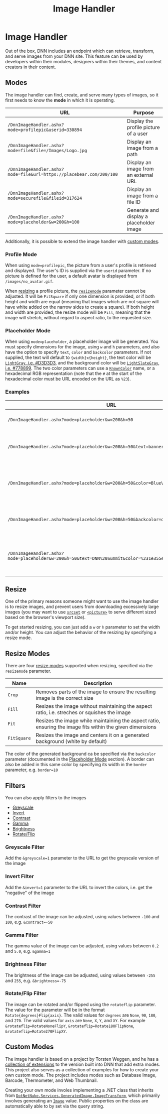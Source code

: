 ﻿---
uid: image-handler
locale: en
title: Image Handler
dnnversion: 08.00.00
links: ["[DNN Blog: DnnImageHandler - hot or not ?](https://www.dnnsoftware.com/community-blog/cid/155173/dnnimagehandler--hot-or-not-)", "[DNN Blog: DNN Imagehandler](https://www.dnnsoftware.com/community-blog/cid/155618/dnn-imagehandler)"]
---

# Image Handler

Out of the box, DNN includes an endpoint which can retrieve, transform, and serve images from your DNN site.  This feature can be used by developers within their modules, designers within their themes, and content creators in their content.

## Modes

The image handler can find, create, and serve many types of images, so it first needs to know the **mode** in which it is operating.

| URL                                                                 | Purpose
|---------------------------------------------------------------------|----------------------------------------
| `/DnnImageHandler.ashx?mode=profilepic&userid=330894`               | Display the profile picture of a user
| `/DnnImageHandler.ashx?mode=file&file=/Images/Logo.jpg`             | Display an image from a path
| `/DnnImageHandler.ashx?mode=file&url=https://placebear.com/200/100` | Display an image from an external URL
| `/DnnImageHandler.ashx?mode=securefile&fileid=317624`               | Display an image from a file ID
| `/DnnImageHandler.ashx?mode=placeholder&w=200&h=100`                | Generate and display a placeholder image

Additionally, it is possible to extend the image handler with [custom modes](#custom-modes).

### Profile Mode

When using `mode=profilepic`, the picture from a user's profile is retrieved and displayed.  The user's ID is supplied via the `userid` parameter.  If no picture is defined for the user, a default avatar is displayed from `/images/no_avatar.gif`.

When [resizing](#resize) a profile picture, the [`resizemode`](#resize-modes) parameter cannot be adjusted.  It will be `FitSquare` if only one dimension is provided, or if both height and width are equal (meaning that images which are not square will have white added on the narrow sides to create a square).  If both height and width are provided, the resize mode will be `Fill`, meaning that the image will stretch, without regard to aspect ratio, to the requested size.

### Placeholder Mode

When using `mode=placeholder`, a placeholder image will be generated.  You must specify dimensions for the image, using `w` and `h` parameters, and also have the option to specify `text`, `color` and `backcolor` parameters.  If not supplied, the text will default to `{width}x{height}`, the text color will be [`LightGray`, i.e. #D3D3D3](https://docs.microsoft.com/en-us/dotnet/api/system.drawing.color.lightgray), and the background color will be [`LightSlateGray`, i.e. #778899](https://docs.microsoft.com/en-us/dotnet/api/system.drawing.color.lightslategray).  The two color parameters can use a [`KnownColor`](https://docs.microsoft.com/en-us/dotnet/api/system.drawing.knowncolor) name, or a hexadecimal RGB representation (note that the `#` at the start of the hexadecimal color must be URL encoded on the URL as `%23`).

### Examples

| URL | Image
| --- | -----
| `/DnnImageHandler.ashx?mode=placeholder&w=200&h=50` | ![200x50 placeholder image](https://www.dnnsoftware.com/DnnImageHandler.ashx?mode=placeholder&w=200&h=50)
| `/DnnImageHandler.ashx?mode=placeholder&w=200&h=50&text=banner` | ![200x50 placeholder image with "banner" text](https://www.dnnsoftware.com/DnnImageHandler.ashx?mode=placeholder&w=200&h=50&text=banner)
| `/DnnImageHandler.ashx?mode=placeholder&w=200&h=50&color=BlueViolet` | ![200x50 placeholder image with blue-violet text and border](https://www.dnnsoftware.com/DnnImageHandler.ashx?mode=placeholder&w=200&h=50&color=BlueViolet)
| `/DnnImageHandler.ashx?mode=placeholder&w=200&h=50&backcolor=orange` | ![200x50 placeholder image with orange background](https://www.dnnsoftware.com/DnnImageHandler.ashx?mode=placeholder&w=200&h=50&backcolor=orange)
| `/DnnImageHandler.ashx?mode=placeholder&w=200&h=50&text=DNN%20Summit&color=%231e355e&backcolor=%23e77e3a` | ![200x50 placeholder image with "DNN Summit" text](https://www.dnnsoftware.com/DnnImageHandler.ashx?mode=placeholder&w=200&h=50&text=DNN%20Summit&color=%231e355e&backcolor=%23e77e3a)

## Resize

One of the primary reasons someone might want to use the image handler is to resize images, and prevent users from downloading excessively large images (you may want to use [`srcset`](https://developer.mozilla.org/en-US/docs/Web/HTML/Element/img#attr-srcset) or [`<picture>`](https://developer.mozilla.org/en-US/docs/Web/HTML/Element/picture) to serve different sized based on the browser's viewport size).

To get started resizing, you can just add a `w` or `h` parameter to set the width and/or height.  You can adjust the behavior of the resizing by specifying a resize mode.

## Resize Modes

There are four [resize modes](xref:DotNetNuke.Services.GeneratedImage.ImageResizeMode) supported when resizing, specified via the `resizemode` parameter.

| Name        | Description
| ----------- | -----------
| `Crop`      | Removes parts of the image to ensure the resulting image is the correct size
| `Fill`      | Resizes the image without maintaining the aspect ratio, i.e. streches or squishes the image
| `Fit`       | Resizes the image while maintaining the aspect ratio, ensuring the image fits within the given dimensions
| `FitSquare` | Resizes the image and centers it on a generated background (white by default)

The color of the generated background ca be specified via the `backcolor` parameter (documented in the [Placeholder Mode](#placeholder-mode) section).  A border can also be added in this same color by specifying its width in the `border` parameter, e.g. `border=10`

## Filters

You can also apply filters to the images

* [Greyscale](#greyscale-filter)
* [Invert](#invert-filter)
* [Contrast](#contrast-filter)
* [Gamma](#gamma-filter)
* [Brightness](#brightness-filter)
* [Rotate/Flip](#rotate-flip-filter)

### Greyscale Filter

Add the `&greyscale=1` parameter to the URL to get the greyscale version of the image

### Invert Filter

Add the `&invert=1` parameter to the URL to invert the colors, i.e. get the "negative" of the image

### Contrast Filter

The contrast of the image can be adjusted, using values between `-100` and `100`, e.g. `&contract=-50`

### Gamma Filter

The gamma value of the image can be adjusted, using values between `0.2` and `5.0`, e.g. `&gamma=1`

### Brightness Filter

The brightness of the image can be adjusted, using values between `-255` and `255`, e.g. `&brightness=-75`

### Rotate/Flip Filter

The image can be rotated and/or flipped using the `rotateflip` parameter.  The value for the parameter will be in the format `Rotate{degrees}Flip{axis}`.  The valid values for `degrees` are `None`, `90`, `180`, and `270`.  The valid values for `axis` are `None`, `X`, `Y`, and `XY`.  For example `&rotateflip=RotateNoneFlipY`, `&rotateflip=Rotate180FlipNone`, `&rotateflip=Rotate270FlipXY`.

## Custom Modes

The image handler is based on a project by Torsten Weggen, and he has a [collection of extensions](https://github.com/weggetor/BBImageHandler-8) to the version built into DNN that add extra modes.  This project also serves as a collection of examples for how to create your own custom mode.  The project includes modes such as Database Image, Barcode, Thermometer, and Web Thumbnail.

Creating your own mode involes implementing a .NET class that inherits from [`DotNetNuke.Services.GeneratedImage.ImageTransform`](xref:DotNetNuke.Services.GeneratedImage.ImageTransform), which primarily involves generating an [`Image`](https://docs.microsoft.com/en-us/dotnet/api/system.drawing.image) value.  Public properties on the class are automatically able to by set via the query string.
